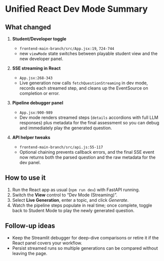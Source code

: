 # Unified React Dev Mode Summary

## What changed
1. **Student/Developer toggle**  
   - `frontend-main-branch/src/App.jsx:19`, `724-744`  
   - new `viewMode` state switches between playable student view and the new developer panel.

2. **SSE streaming in React**  
   - `App.jsx:268-343`  
   - Live generation now calls `fetchQuestionStreaming` in dev mode, records each streamed step, and cleans up the EventSource on completion or error.

3. **Pipeline debugger panel**  
   - `App.jsx:900-989`  
   - Dev mode renders streamed steps (`details` accordions with full LLM responses) plus metadata for the final assessment so you can debug and immediately play the generated question.

4. **API helper tweaks**  
   - `frontend-main-branch/src/api.js:55-117`  
   - Optional chaining prevents callback errors, and the final SSE event now returns both the parsed question and the raw metadata for the dev panel.  

## How to use it
1. Run the React app as usual (`npm run dev`) with FastAPI running.
2. Switch the **View** control to “Dev Mode (Streaming)”.
3. Select **Live Generation**, enter a topic, and click *Generate*.
4. Watch the pipeline steps populate in real time; once complete, toggle back to Student Mode to play the newly generated question.  

## Follow-up ideas
- Keep the Streamlit debugger for deep-dive comparisons or retire it if the React panel covers your workflow.
- Persist streamed runs so multiple generations can be compared without leaving the page.
